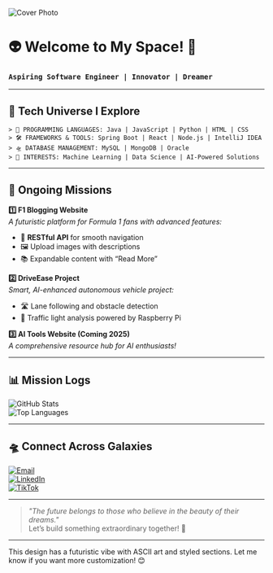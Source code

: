 ![Cover Photo](https://i.postimg.cc/x8DjH2M4/Software-developer-3.png)

# 👽 **Welcome to My Space!** 👾  
### **`Aspiring Software Engineer | Innovator | Dreamer`**

---

## 🌌 **Tech Universe I Explore**
```plaintext
> 🚀 PROGRAMMING LANGUAGES: Java | JavaScript | Python | HTML | CSS
> 🛠️ FRAMEWORKS & TOOLS: Spring Boot | React | Node.js | IntelliJ IDEA
> 🛸 DATABASE MANAGEMENT: MySQL | MongoDB | Oracle
> 🌟 INTERESTS: Machine Learning | Data Science | AI-Powered Solutions
```

---

## 🔮 **Ongoing Missions**  
**1️⃣ F1 Blogging Website**  
_A futuristic platform for Formula 1 fans with advanced features:_  
- 🚦 **RESTful API** for smooth navigation  
- 🖼️ Upload images with descriptions  
- 📚 Expandable content with “Read More”  

**2️⃣ DriveEase Project**  
_Smart, AI-enhanced autonomous vehicle project:_  
- 🛣️ Lane following and obstacle detection  
- 🚦 Traffic light analysis powered by Raspberry Pi  

**3️⃣ AI Tools Website (Coming 2025)**  
_A comprehensive resource hub for AI enthusiasts!_

---

## 📊 **Mission Logs**
![GitHub Stats](https://github-readme-stats.vercel.app/api?username=Niranthara&show_icons=true&theme=highcontrast)  
![Top Languages](https://github-readme-stats.vercel.app/api/top-langs/?username=Niranthara&layout=compact&theme=highcontrast)

---

## 🛸 **Connect Across Galaxies**  

[![Email](https://img.shields.io/badge/Email-nirantharadharmarathna2004%40gmail.com-red?style=for-the-badge&logo=gmail&logoColor=white)](mailto:nirantharadharmarathna2004@gmail.com)  
[![LinkedIn](https://img.shields.io/badge/LinkedIn-Niranthara%20Dharmarathna-blue?style=for-the-badge&logo=linkedin&logoColor=white)](https://www.linkedin.com/in/niranthara-dharmarathna)  
[![TikTok](https://img.shields.io/badge/TikTok-@codingbyniranthara-black?style=for-the-badge&logo=tiktok&logoColor=white)](https://www.tiktok.com/@codingbyniranthara?is_from_webapp=1&sender_device=pc)

---

> _"The future belongs to those who believe in the beauty of their dreams."_  
Let’s build something extraordinary together! 🚀  

---

This design has a futuristic vibe with ASCII art and styled sections. Let me know if you want more customization! 😊
